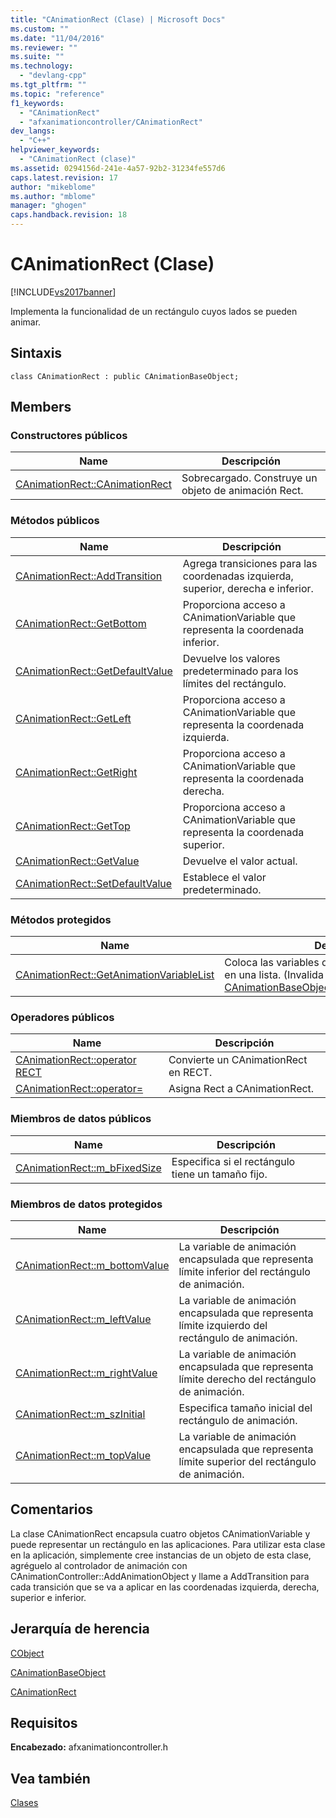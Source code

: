 ```yaml
---
title: "CAnimationRect (Clase) | Microsoft Docs"
ms.custom: ""
ms.date: "11/04/2016"
ms.reviewer: ""
ms.suite: ""
ms.technology: 
  - "devlang-cpp"
ms.tgt_pltfrm: ""
ms.topic: "reference"
f1_keywords: 
  - "CAnimationRect"
  - "afxanimationcontroller/CAnimationRect"
dev_langs: 
  - "C++"
helpviewer_keywords: 
  - "CAnimationRect (clase)"
ms.assetid: 0294156d-241e-4a57-92b2-31234fe557d6
caps.latest.revision: 17
author: "mikeblome"
ms.author: "mblome"
manager: "ghogen"
caps.handback.revision: 18
---
```

# CAnimationRect (Clase)
[!INCLUDE[vs2017banner](../../assembler/inline/includes/vs2017banner.md)]

Implementa la funcionalidad de un rectángulo cuyos lados se pueden animar.  
  
## Sintaxis  
  
```  
class CAnimationRect : public CAnimationBaseObject;  
```  
  
## Members  
  
### Constructores públicos  
  
|Name|Descripción|  
|----------|-----------------|  
|[CAnimationRect::CAnimationRect](../Topic/CAnimationRect::CAnimationRect.md)|Sobrecargado.  Construye un objeto de animación Rect.|  
  
### Métodos públicos  
  
|Name|Descripción|  
|----------|-----------------|  
|[CAnimationRect::AddTransition](../Topic/CAnimationRect::AddTransition.md)|Agrega transiciones para las coordenadas izquierda, superior, derecha e inferior.|  
|[CAnimationRect::GetBottom](../Topic/CAnimationRect::GetBottom.md)|Proporciona acceso a CAnimationVariable que representa la coordenada inferior.|  
|[CAnimationRect::GetDefaultValue](../Topic/CAnimationRect::GetDefaultValue.md)|Devuelve los valores predeterminado para los límites del rectángulo.|  
|[CAnimationRect::GetLeft](../Topic/CAnimationRect::GetLeft.md)|Proporciona acceso a CAnimationVariable que representa la coordenada izquierda.|  
|[CAnimationRect::GetRight](../Topic/CAnimationRect::GetRight.md)|Proporciona acceso a CAnimationVariable que representa la coordenada derecha.|  
|[CAnimationRect::GetTop](../Topic/CAnimationRect::GetTop.md)|Proporciona acceso a CAnimationVariable que representa la coordenada superior.|  
|[CAnimationRect::GetValue](../Topic/CAnimationRect::GetValue.md)|Devuelve el valor actual.|  
|[CAnimationRect::SetDefaultValue](../Topic/CAnimationRect::SetDefaultValue.md)|Establece el valor predeterminado.|  
  
### Métodos protegidos  
  
|Name|Descripción|  
|----------|-----------------|  
|[CAnimationRect::GetAnimationVariableList](../Topic/CAnimationRect::GetAnimationVariableList.md)|Coloca las variables de animación encapsuladas en una lista.  \(Invalida [CAnimationBaseObject::GetAnimationVariableList](../Topic/CAnimationBaseObject::GetAnimationVariableList.md).\)|  
  
### Operadores públicos  
  
|Name|Descripción|  
|----------|-----------------|  
|[CAnimationRect::operator RECT](../Topic/CAnimationRect::operator%20RECT.md)|Convierte un CAnimationRect en RECT.|  
|[CAnimationRect::operator\=](../Topic/CAnimationRect::operator=.md)|Asigna Rect a CAnimationRect.|  
  
### Miembros de datos públicos  
  
|Name|Descripción|  
|----------|-----------------|  
|[CAnimationRect::m\_bFixedSize](../Topic/CAnimationRect::m_bFixedSize.md)|Especifica si el rectángulo tiene un tamaño fijo.|  
  
### Miembros de datos protegidos  
  
|Name|Descripción|  
|----------|-----------------|  
|[CAnimationRect::m\_bottomValue](../Topic/CAnimationRect::m_bottomValue.md)|La variable de animación encapsulada que representa límite inferior del rectángulo de animación.|  
|[CAnimationRect::m\_leftValue](../Topic/CAnimationRect::m_leftValue.md)|La variable de animación encapsulada que representa límite izquierdo del rectángulo de animación.|  
|[CAnimationRect::m\_rightValue](../Topic/CAnimationRect::m_rightValue.md)|La variable de animación encapsulada que representa límite derecho del rectángulo de animación.|  
|[CAnimationRect::m\_szInitial](../Topic/CAnimationRect::m_szInitial.md)|Especifica tamaño inicial del rectángulo de animación.|  
|[CAnimationRect::m\_topValue](../Topic/CAnimationRect::m_topValue.md)|La variable de animación encapsulada que representa límite superior del rectángulo de animación.|  
  
## Comentarios  
 La clase CAnimationRect encapsula cuatro objetos CAnimationVariable y puede representar un rectángulo en las aplicaciones.  Para utilizar esta clase en la aplicación, simplemente cree instancias de un objeto de esta clase, agréguelo al controlador de animación con CAnimationController::AddAnimationObject y llame a AddTransition para cada transición que se va a aplicar en las coordenadas izquierda, derecha, superior e inferior.  
  
## Jerarquía de herencia  
 [CObject](../../mfc/reference/cobject-class.md)  
  
 [CAnimationBaseObject](../../mfc/reference/canimationbaseobject-class.md)  
  
 [CAnimationRect](../../mfc/reference/canimationrect-class.md)  
  
## Requisitos  
 **Encabezado:** afxanimationcontroller.h  
  
## Vea también  
 [Clases](../../mfc/reference/mfc-classes.md)